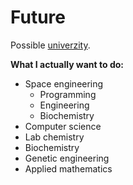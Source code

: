 # Future

Possible [univerzity](private/univerzita.md).

**What I actually want to do:**
- Space engineering
	- Programming
	- Engineering
	- Biochemistry
- Computer science
- Lab chemistry
- Biochemistry
- Genetic engineering
- Applied mathematics